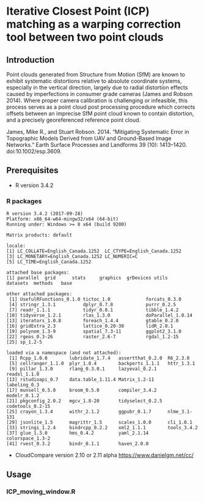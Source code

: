 # Iterative Closest Point (ICP) matching as a warping correction tool between two point clouds

## Introduction

Point clouds generated from Structure from Motion (SfM) are known to exhibit systematic distortions relative to absolute coordinate systems, especially in the vertical direction, largely due to radial distortion effects caused by imperfections in consumer grade cameras (James and Robson 2014).  Where proper camera calibration is challenging or infeasible, this process serves as a point cloud post processing procedure which corrects offsets between an imprecise SfM point cloud known to contain distortion, and a precisely georeferenced reference point cloud.  

James, Mike R., and Stuart Robson. 2014. “Mitigating Systematic Error in Topographic Models Derived from UAV and Ground-Based Image Networks.” Earth Surface Processes and Landforms 39 (10): 1413–1420. doi:10.1002/esp.3609.

## Prerequisites 

- R version 3.4.2 
### R packages 

```
R version 3.4.2 (2017-09-28)
Platform: x86_64-w64-mingw32/x64 (64-bit)
Running under: Windows >= 8 x64 (build 9200)

Matrix products: default

locale:
[1] LC_COLLATE=English_Canada.1252  LC_CTYPE=English_Canada.1252   
[3] LC_MONETARY=English_Canada.1252 LC_NUMERIC=C                   
[5] LC_TIME=English_Canada.1252    

attached base packages:
[1] parallel  grid      stats     graphics  grDevices utils     datasets  methods   base     

other attached packages:
 [1] UsefulRFunctions_0.1.0 tictoc_1.0             forcats_0.3.0         
 [4] stringr_1.3.1          dplyr_0.7.8            purrr_0.2.5           
 [7] readr_1.1.1            tidyr_0.8.1            tibble_1.4.2          
[10] tidyverse_1.2.1        rlas_1.3.0             doParallel_1.0.14     
[13] iterators_1.0.8        foreach_1.4.4          gtable_0.2.0          
[16] gridExtra_2.3          lattice_0.20-38        lidR_2.0.1            
[19] polynom_1.3-9          spatial_7.3-11         ggplot2_3.1.0         
[22] rgeos_0.3-26           raster_2.6-7           rgdal_1.2-15          
[25] sp_1.2-5              

loaded via a namespace (and not attached):
 [1] Rcpp_1.0.0        lubridate_1.7.4   assertthat_0.2.0  R6_2.3.0         
 [5] cellranger_1.1.0  plyr_1.8.4        backports_1.1.1   httr_1.3.1       
 [9] pillar_1.3.0      rlang_0.3.0.1     lazyeval_0.2.1    readxl_1.1.0     
[13] rstudioapi_0.7    data.table_1.11.4 Matrix_1.2-11     labeling_0.3     
[17] munsell_0.5.0     broom_0.5.0       compiler_3.4.2    modelr_0.1.2     
[21] pkgconfig_2.0.2   mgcv_1.8-20       tidyselect_0.2.5  codetools_0.2-15 
[25] crayon_1.3.4      withr_2.1.2       ggpubr_0.1.7      nlme_3.1-131     
[29] jsonlite_1.5      magrittr_1.5      scales_1.0.0      cli_1.0.1        
[33] stringi_1.2.4     bindrcpp_0.2.2    xml2_1.1.1        tools_3.4.2      
[37] glue_1.3.0        hms_0.4.2         yaml_2.1.14       colorspace_1.3-2 
[41] rvest_0.3.2       bindr_0.1.1       haven_2.0.0
```        

- CloudCompare version 2.10 or 2.11 alpha
https://www.danielgm.net/cc/

## Usage

### ICP_moving_window.R



